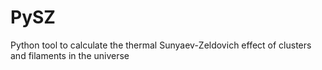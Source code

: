 # PySZ
Python tool to calculate the thermal Sunyaev-Zeldovich effect of clusters and filaments in the universe
